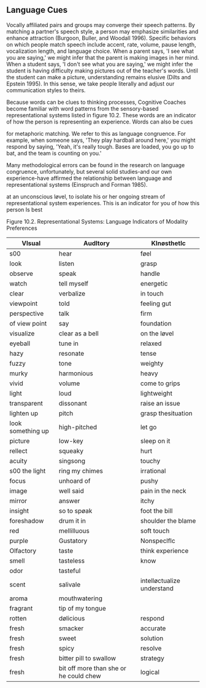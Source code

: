 ## Language Cues

Vocally affiliated pairs and groups may converge their speech patterns. By matching a partner's speech style, a person may emphasize similarities and enhance attraction (Burgoon, Buller, and Woodall 1996). Specific behaviors on which people match speech include accent, rate, volume, pause length, vocalization length, and language choice. When a parent says, 'I see what you are saying,' we might infer that the parent is making images in her mind. When a student says, 'I don't see what you are saying,' we might infer the student is having difficulty making pictures out of the teacher's words. Until the student can make a picture, understanding remains elusive (Dilts and Epstein 1995). In this sense, we take people literally and adjust our communication styles to theirs.

Because words can be clues to thinking processes, Cognitive Coaches become familiar with word patterns from the sensory-based representational systems listed in figure 10.2. These words are an indicator of how the person is representing an experience. Words can also be cues

for metaphoric matching. We refer to this as language congruence. For example, when someone says, 'They play hardball around here,' you might respond by saying, 'Yeah, it's really tough. Bases are loaded, you go up to bat, and the team is counting on you.'

Many methodological errors can be found in the research on language congruence, unfortunately, but several solid studies-and our own experience-have affirmed the relationship between language and representational systems (Einspruch and Forman 1985).

at an unconscious løvel, to isolate his or her ongoing stream of representational  system experiences.  This is an indicator for you of how this person Is best

Figure 10.2. Representational Systems: Language Indicators of Modality Preferences

| Vlsual              | Audltory                               | KInøsthetlc                |
|---------------------|----------------------------------------|----------------------------|
| s00                 | hear                                   | føel                       |
| look                | listen                                 | grasp                      |
| observe             | speak                                  | handle                     |
| watch               | tell   myself                          | energetic                  |
| clear               | verbalize                              | in touch                   |
| viewpoint           | told                                   | feeling gut                |
| perspective         | talk                                   | firm                       |
| of view point       | say                                    | foundation                 |
| visualize           | clear as a bell                        | on the løvel               |
| eyeball             | tune in                                | relaxed                    |
| hazy                | resonate                               | tense                      |
| fuzzy               | tone                                   | weighty                    |
| murky               | harmonious                             | heavy                      |
| vivid               | volume                                 | come to grips              |
| light               | loud                                   | lightweight                |
| transparent         | dissonant                              | raise an issue             |
| lighten up          | pitch                                  | grasp   thesituation       |
| look   something up | high-pitched                           | let go                     |
| picture             | Iow-key                                | sleep on it                |
| rellect             | squeaky                                | hurt                       |
| acuity              | singsong                               | touchy                     |
| s00 the light       | ring my chimes                         | irrational                 |
| focus               | unhoard of                             | pushy                      |
| image               | well   said                            | pain in the neck           |
| mirror              | answer                                 | itchy                      |
| insight             | so to spøak                            | foot the bill              |
| foreshadow          | drum it in                             | shoulder the blame         |
| red                 | mellilluous                            | soft touch                 |
| purple              | Gustatory                              | Nonspeclflc                |
| Olfactory           | taste                                  | think experience           |
| smell               | tasteless                              | know                       |
| odor                | tasteful                               |                            |
| scent               | salivale                               | intelløctualize understand |
| aroma               | mouthwatering                          |                            |
| fragrant            | tip of my tongue                       |                            |
| rotten              | dølicious                              | respond                    |
| fresh               | smacker                                | accurate                   |
| fresh               | sweet                                  | solution                   |
| fresh               | spicy                                  | resolve                    |
| fresh               | bitter pill to swallow                 | strategy                   |
| fresh               | bit off more than she or he could chew | logical                    |
